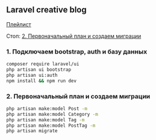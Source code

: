 ## Laravel creative blog  

[Плейлист](https://www.youtube.com/watch?v=UqlVcp21X7c&list=PLd2_Os8Cj3t8StX6GztbdMIUXmgPuingB&index=1)

Стоп: [2. Первоначальный план и создаем миграции](https://www.youtube.com/watch?v=KKFwLAklnzA&list=PLd2_Os8Cj3t8StX6GztbdMIUXmgPuingB&index=3)

### 1. Подключаем bootstrap, auth и базу данных  
```sh  
composer require laravel/ui  
php artisan ui bootstrap  
php artisan ui:auth  
npm install && npm run dev  
```  

### 2. Первоначальный план и создаем миграции  
```sh  
php artisan make:model Post -m  
php artisan make:model Category -m  
php artisan make:model Tag -m  
php artisan make:model PostTag -m  
php artisan migrate  
```  